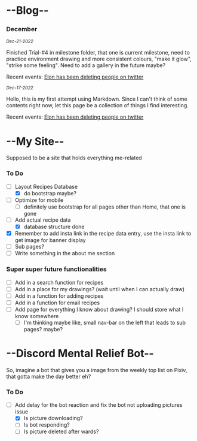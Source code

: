 # --Blog--
### December
<sub>*Dec-21-2022*</sub>

Finished Trial-#4 in milestone folder, that one is current milestone, need to practice environment drawing and more consistent colours, "make it glow", "strike some feeling". Need to add a gallery in the future maybe?

Recent events: [Elon has been deleting people on twitter](https://www.bbc.com/news/world-us-canada-63978323)


<sub>*Dec-17-2022*</sub>

Hello, this is my first attempt using Markdown. 
Since I can't think of some contents right now,
let this page be a collection of things I find interesting.

Recent events: [Elon has been deleting people on twitter](https://www.bbc.com/news/world-us-canada-63978323)

# --My Site--
Supposed to be a site that holds everything me-related

### To Do
- [ ] Layout Recipes Database
    - [x] do bootstrap maybe? 
- [ ] Optimize for mobile
    - [ ] definitely use bootstrap for all pages other than Home, that one is gone
- [ ] Add actual recipe data
    - [x] database structure done
- [x] Remember to add insta link in the recipe data entry, use the insta link to get image for banner display
- [ ] Sub pages? 
- [ ] Write something in the about me section

### Super super future functionalities
- [ ] Add in a search function for recipes
- [ ] Add in a place for my drawings? (wait until when I can actually draw)
- [ ] Add in a function for adding recipes
- [ ] Add in a function for email recipes
- [ ] Add page for everything I know about drawing? I should store what I know somewhere
    - [ ] I'm thinking maybe like, small nav-bar on the left that leads to sub pages? maybe?

# --Discord Mental Relief Bot--
So, imagine a bot that gives you a image from the weekly top list on Pixiv, that gotta make the day better eh?

### To Do
- [ ] Add delay for the bot reaction and fix the bot not uploading pictures issue
    - [x] Is picture downloading?
    - [ ] Is bot responding?
    - [ ] Is picture deleted after wards?